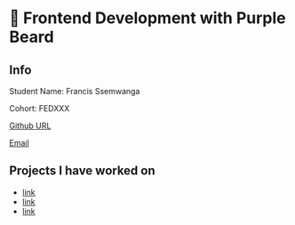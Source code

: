 

# 🚀 Frontend Development with Purple Beard

## Info

Student Name: Francis Ssemwanga

Cohort: FEDXXX

[Github URL](https://github.com/f-ssemwanga)

[Email](mailto:fssemwanga@gmail.com)

## Projects I have worked on

- [link](https://url.com)
- [link](https://url.com)
- [link](https://url.com)
